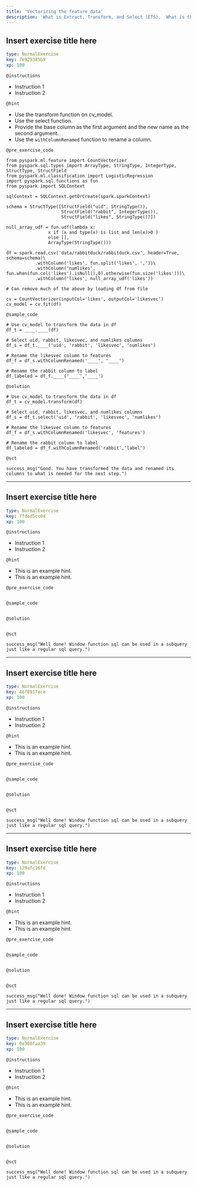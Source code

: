 ```yaml
---
title: 'Vectorizing the feature data'
description: 'What is Extract, Transform, and Select (ETS).  What is the CountVectorizer model.  Fitting the CountVectorizer model.  Analyzing a vectorizer''s vocabulary.  Dataset subset selection.'
---
```


## Insert exercise title here

```yaml
type: NormalExercise
key: 7e929385b9
xp: 100
```

<!-- Guidelines for contexts: https://instructor-support.datacamp.com/en/articles/2375526-course-coding-exercises. -->

`@instructions`
<!-- Guidelines for instructions https://instructor-support.datacamp.com/en/articles/2375526-course-coding-exercises. -->
- Instruction 1
- Instruction 2

`@hint`
<!-- Examples of good hints: https://instructor-support.datacamp.com/en/articles/2379164-hints-best-practices. -->
- Use the transform function on cv_model.
- Use the select function.
- Provide the base column as the first argument and the new name as the second argument.
- Use the `withColumnRenamed` function to rename a column.

`@pre_exercise_code`
```{python}
from pyspark.ml.feature import CountVectorizer
from pyspark.sql.types import ArrayType, StringType, IntegerType, StructType, StructField
from pyspark.ml.classification import LogisticRegression
import pyspark.sql.functions as fun
from pyspark import SQLContext

sqlContext = SQLContext.getOrCreate(spark.sparkContext)

schema = StructType([StructField("uid", StringType()),
                     StructField("rabbit", IntegerType()),
                     StructField("likes", StringType())])

null_array_udf = fun.udf(lambda x:
                x if (x and type(x) is list and len(x)>0 )
                else [],
                ArrayType(StringType()))

df = spark.read.csv('data/rabbitduck/rabbitduck.csv', header=True, schema=schema)\
           .withColumn('likes', fun.split('likes', ','))\
           .withColumn('numlikes', fun.when(fun.col('likes').isNull(),0).otherwise(fun.size('likes')))\
           .withColumn('likes', null_array_udf('likes'))

# Can remove much of the above by loading df from file

cv = CountVectorizer(inputCol='likes', outputCol='likesvec')
cv_model = cv.fit(df)

```

`@sample_code`
```{python}
# Use cv_model to transform the data in df
df_t = ____.____(df)

# Select uid, rabbit, likesvec, and numlikes columns
df_s = df_t.____('uid', 'rabbit', 'likesvec', 'numlikes')

# Rename the likesvec column to features
df_f = df_s.withColumnRenamed('____', '____')

# Rename the rabbit column to label
df_labeled = df_f.____('____','____')

```

`@solution`
```{python}
# Use cv_model to transform the data in df
df_t = cv_model.transform(df)

# Select uid, rabbit, likesvec, and numlikes columns
df_s = df_t.select('uid', 'rabbit', 'likesvec', 'numlikes')

# Rename the likesvec column to features
df_f = df_s.withColumnRenamed('likesvec', 'features')

# Rename the rabbit column to label
df_labeled = df_f.withColumnRenamed('rabbit','label')

```

`@sct`
```{python}
success_msg("Good. You have transformed the data and renamed its columns to what is needed for the next step.")
```

---

## Insert exercise title here

```yaml
type: NormalExercise
key: 7fded5cc0d
xp: 100
```

<!-- Guidelines for contexts: https://instructor-support.datacamp.com/en/articles/2375526-course-coding-exercises. -->

`@instructions`
<!-- Guidelines for instructions https://instructor-support.datacamp.com/en/articles/2375526-course-coding-exercises. -->
- Instruction 1
- Instruction 2

`@hint`
<!-- Examples of good hints: https://instructor-support.datacamp.com/en/articles/2379164-hints-best-practices. -->
- This is an example hint.
- This is an example hint.

`@pre_exercise_code`
```{python}

```

`@sample_code`
```{python}

```

`@solution`
```{python}

```

`@sct`
```{python}
success_msg("Well done! Window function sql can be used in a subquery just like a regular sql query.")
```

---

## Insert exercise title here

```yaml
type: NormalExercise
key: 46f8917ace
xp: 100
```

<!-- Guidelines for contexts: https://instructor-support.datacamp.com/en/articles/2375526-course-coding-exercises. -->

`@instructions`
<!-- Guidelines for instructions https://instructor-support.datacamp.com/en/articles/2375526-course-coding-exercises. -->
- Instruction 1
- Instruction 2

`@hint`
<!-- Examples of good hints: https://instructor-support.datacamp.com/en/articles/2379164-hints-best-practices. -->
- This is an example hint.
- This is an example hint.

`@pre_exercise_code`
```{python}

```

`@sample_code`
```{python}

```

`@solution`
```{python}

```

`@sct`
```{python}
success_msg("Well done! Window function sql can be used in a subquery just like a regular sql query.")
```

---

## Insert exercise title here

```yaml
type: NormalExercise
key: 129afc16fd
xp: 100
```

<!-- Guidelines for contexts: https://instructor-support.datacamp.com/en/articles/2375526-course-coding-exercises. -->

`@instructions`
<!-- Guidelines for instructions https://instructor-support.datacamp.com/en/articles/2375526-course-coding-exercises. -->
- Instruction 1
- Instruction 2

`@hint`
<!-- Examples of good hints: https://instructor-support.datacamp.com/en/articles/2379164-hints-best-practices. -->
- This is an example hint.
- This is an example hint.

`@pre_exercise_code`
```{python}

```

`@sample_code`
```{python}

```

`@solution`
```{python}

```

`@sct`
```{python}
success_msg("Well done! Window function sql can be used in a subquery just like a regular sql query.")
```

---

## Insert exercise title here

```yaml
type: NormalExercise
key: 0e300faa39
xp: 100
```

<!-- Guidelines for contexts: https://instructor-support.datacamp.com/en/articles/2375526-course-coding-exercises. -->

`@instructions`
<!-- Guidelines for instructions https://instructor-support.datacamp.com/en/articles/2375526-course-coding-exercises. -->
- Instruction 1
- Instruction 2

`@hint`
<!-- Examples of good hints: https://instructor-support.datacamp.com/en/articles/2379164-hints-best-practices. -->
- This is an example hint.
- This is an example hint.

`@pre_exercise_code`
```{python}

```

`@sample_code`
```{python}

```

`@solution`
```{python}

```

`@sct`
```{python}
success_msg("Well done! Window function sql can be used in a subquery just like a regular sql query.")
```
